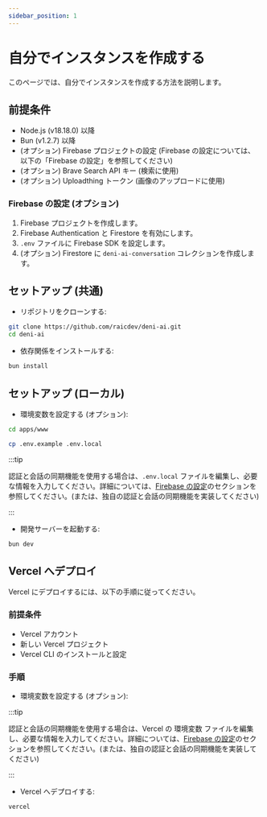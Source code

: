```yaml
---
sidebar_position: 1
---
```


# 自分でインスタンスを作成する

このページでは、自分でインスタンスを作成する方法を説明します。

## 前提条件

- Node.js (v18.18.0) 以降
- Bun (v1.2.7) 以降
- (オプション) Firebase プロジェクトの設定 (Firebase の設定については、以下の「Firebase の設定」を参照してください)
- (オプション) Brave Search API キー (検索に使用)
- (オプション) Uploadthing トークン (画像のアップロードに使用)

### Firebase の設定 (オプション)

1. Firebase プロジェクトを作成します。
2. Firebase Authentication と Firestore を有効にします。
3. `.env` ファイルに Firebase SDK を設定します。
4. (オプション) Firestore に `deni-ai-conversation` コレクションを作成します。

## セットアップ (共通)

- リポジトリをクローンする:

```bash
git clone https://github.com/raicdev/deni-ai.git
cd deni-ai
```

- 依存関係をインストールする:

```bash
bun install
```

## セットアップ (ローカル)

- 環境変数を設定する (オプション):

```bash
cd apps/www

cp .env.example .env.local
```

:::tip

認証と会話の同期機能を使用する場合は、`.env.local` ファイルを編集し、必要な情報を入力してください。詳細については、[Firebase の設定](#firebase-configuration)のセクションを参照してください。(または、独自の認証と会話の同期機能を実装してください)

:::

- 開発サーバーを起動する:

```bash
bun dev
```

## Vercel へデプロイ

Vercel にデプロイするには、以下の手順に従ってください。

### 前提条件

- Vercel アカウント
- 新しい Vercel プロジェクト
- Vercel CLI のインストールと設定

### 手順

- 環境変数を設定する (オプション):

:::tip

認証と会話の同期機能を使用する場合は、Vercel の 環境変数 ファイルを編集し、必要な情報を入力してください。詳細については、[Firebase の設定](#firebase-configuration)のセクションを参照してください。(または、独自の認証と会話の同期機能を実装してください)

:::

- Vercel へデプロイする:

```bash
vercel
